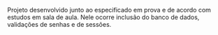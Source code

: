  Projeto desenvolvido junto ao especificado em prova e de acordo com estudos em sala de aula. Nele ocorre inclusão do banco de dados, validações de senhas e de sessões.
